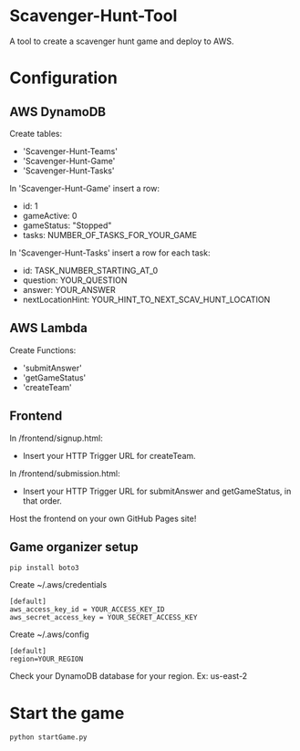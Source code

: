 # Scavenger-Hunt-Tool
A tool to create a scavenger hunt game and deploy to AWS.


# Configuration

## AWS DynamoDB

Create tables:  
- 'Scavenger-Hunt-Teams'  
- 'Scavenger-Hunt-Game'  
- 'Scavenger-Hunt-Tasks'  

In 'Scavenger-Hunt-Game' insert a row:  
- id: 1  
- gameActive: 0  
- gameStatus: "Stopped"  
- tasks: NUMBER_OF_TASKS_FOR_YOUR_GAME  

In 'Scavenger-Hunt-Tasks' insert a row for each task:  
- id: TASK_NUMBER_STARTING_AT_0  
- question: YOUR_QUESTION  
- answer: YOUR_ANSWER  
- nextLocationHint: YOUR_HINT_TO_NEXT_SCAV_HUNT_LOCATION  

## AWS Lambda

Create Functions:  
- 'submitAnswer'  
- 'getGameStatus'  
- 'createTeam'  

## Frontend

In /frontend/signup.html:  
- Insert your HTTP Trigger URL for createTeam.

In /frontend/submission.html:  
- Insert your HTTP Trigger URL for submitAnswer and getGameStatus, in that order.

Host the frontend on your own GitHub Pages site!

## Game organizer setup

`pip install boto3`

Create ~/.aws/credentials
```
[default]
aws_access_key_id = YOUR_ACCESS_KEY_ID
aws_secret_access_key = YOUR_SECRET_ACCESS_KEY
```

Create ~/.aws/config
```
[default]
region=YOUR_REGION
```

Check your DynamoDB database for your region. Ex: us-east-2


# Start the game

`python startGame.py`
